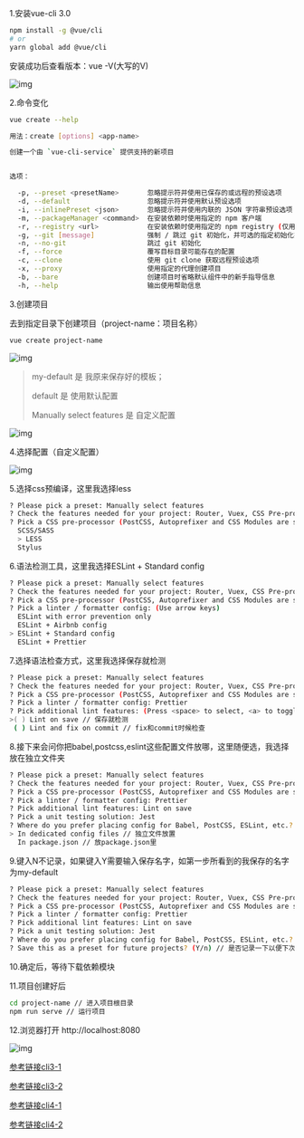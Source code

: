 1.安装vue-cli 3.0

```bash
npm install -g @vue/cli
# or
yarn global add @vue/cli
```

安装成功后查看版本：vue -V(大写的V)

![img](https://img2018.cnblogs.com/blog/1020867/201810/1020867-20181018182825372-1828123716.png)

2.命令变化

```bash
vue create --help
```



```bash
用法：create [options] <app-name>

创建一个由 `vue-cli-service` 提供支持的新项目


选项：

  -p, --preset <presetName>       忽略提示符并使用已保存的或远程的预设选项
  -d, --default                   忽略提示符并使用默认预设选项
  -i, --inlinePreset <json>       忽略提示符并使用内联的 JSON 字符串预设选项
  -m, --packageManager <command>  在安装依赖时使用指定的 npm 客户端
  -r, --registry <url>            在安装依赖时使用指定的 npm registry (仅用于 npm 客户端)
  -g, --git [message]             强制 / 跳过 git 初始化，并可选的指定初始化提交信息
  -n, --no-git                    跳过 git 初始化
  -f, --force                     覆写目标目录可能存在的配置
  -c, --clone                     使用 git clone 获取远程预设选项
  -x, --proxy                     使用指定的代理创建项目
  -b, --bare                      创建项目时省略默认组件中的新手指导信息
  -h, --help                      输出使用帮助信息
```



3.创建项目

去到指定目录下创建项目（project-name：项目名称）

```bash
vue create project-name
```

![img](https://img2018.cnblogs.com/blog/1020867/201810/1020867-20181018183831537-604246449.png)

> my-default 是 我原来保存好的模板；
>
> default 是 使用默认配置
>
> Manually select features 是 自定义配置
>

![img](https://img2018.cnblogs.com/blog/1020867/201810/1020867-20181018184341583-2142172777.png)

4.选择配置（自定义配置）

![img](https://img2018.cnblogs.com/blog/1020867/201810/1020867-20181018203922666-1352622017.png)

 

5.选择css预编译，这里我选择less



```bash
? Please pick a preset: Manually select features
? Check the features needed for your project: Router, Vuex, CSS Pre-processors, Linter, Unit
? Pick a CSS pre-processor (PostCSS, Autoprefixer and CSS Modules are supported by default):
  SCSS/SASS
  > LESS
  Stylus
```



6.语法检测工具，这里我选择ESLint + Standard config



```bash
? Please pick a preset: Manually select features
? Check the features needed for your project: Router, Vuex, CSS Pre-processors, Linter, Unit
? Pick a CSS pre-processor (PostCSS, Autoprefixer and CSS Modules are supported by default): Stylus
? Pick a linter / formatter config: (Use arrow keys)
  ESLint with error prevention only
  ESLint + Airbnb config
> ESLint + Standard config
  ESLint + Prettier
```

7.选择语法检查方式，这里我选择保存就检测



```bash
? Please pick a preset: Manually select features
? Check the features needed for your project: Router, Vuex, CSS Pre-processors, Linter, Unit
? Pick a CSS pre-processor (PostCSS, Autoprefixer and CSS Modules are supported by default): Stylus
? Pick a linter / formatter config: Prettier
? Pick additional lint features: (Press <space> to select, <a> to toggle all, <i> to invert selection)
>( ) Lint on save // 保存就检测
 ( ) Lint and fix on commit // fix和commit时候检查
```



8.接下来会问你把babel,postcss,eslint这些配置文件放哪，这里随便选，我选择放在独立文件夹



```bash
? Please pick a preset: Manually select features
? Check the features needed for your project: Router, Vuex, CSS Pre-processors, Linter, Unit
? Pick a CSS pre-processor (PostCSS, Autoprefixer and CSS Modules are supported by default): Stylus
? Pick a linter / formatter config: Prettier
? Pick additional lint features: Lint on save
? Pick a unit testing solution: Jest
? Where do you prefer placing config for Babel, PostCSS, ESLint, etc.? (Use arrow keys)
> In dedicated config files // 独立文件放置
  In package.json // 放package.json里
```



9.键入N不记录，如果键入Y需要输入保存名字，如第一步所看到的我保存的名字为my-default



```bash
? Please pick a preset: Manually select features
? Check the features needed for your project: Router, Vuex, CSS Pre-processors, Linter, Unit
? Pick a CSS pre-processor (PostCSS, Autoprefixer and CSS Modules are supported by default): Stylus
? Pick a linter / formatter config: Prettier
? Pick additional lint features: Lint on save
? Pick a unit testing solution: Jest
? Where do you prefer placing config for Babel, PostCSS, ESLint, etc.? In dedicated config files
? Save this as a preset for future projects? (Y/n) // 是否记录一下以便下次继续使用这套配置。
```



10.确定后，等待下载依赖模块

11.项目创建好后

```bash
cd project-name // 进入项目根目录
npm run serve // 运行项目
```

12.浏览器打开 http://localhost:8080 

![img](https://img2018.cnblogs.com/blog/1020867/201810/1020867-20181018204632693-58250183.png)

[参考链接cli3-1](https://www.cnblogs.com/qq1272850043/p/9812421.html)

[参考链接cli3-2](https://www.cnblogs.com/qq1272850043/p/9812421.html)

[参考链接cli4-1](https://www.jianshu.com/p/fc94ad12cb9a)

[参考链接cli4-2](https://www.cnblogs.com/qinyuanchun/p/11821918.html)